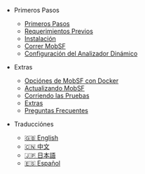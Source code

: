 <!-- _navbar.md -->
<!-- docs/_sidebar.md -->
* Primeros Pasos
    * [Primeros Pasos](/)
    * [Requerimientos Previos](requirements.md)
    * [Instalación](installation.md)
    * [Correr MobSF](running.md)
    * [Configuración del Analizador Dinámico](dynamic_analyzer.md)

* Extras
    * [Opciónes de MobSF con Docker](docker.md)
    * [Actualizando MobSF](updating.md)
    * [Corriendo las Pruebas](tests.md)
    * [Extras](extras.md)
    * [Preguntas Frecuentes](faq.md)

* Traducciónes
    * [:uk: English](/)
    * [:cn: 中文](/zh-cn/)
    * [:jp: 日本語](/ja-jp/)
    * [:es: Español](/es-mx/)
